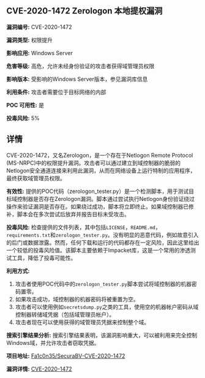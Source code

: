 ## CVE-2020-1472 Zerologon 本地提权漏洞

**漏洞编号:** CVE-2020-1472

**漏洞类型:** 权限提升

**影响应用:** Windows Server

**危害等级:** 高危，允许未经身份验证的攻击者获得域管理员权限

**影响版本:** 受影响的Windows Server版本，参见漏洞库信息

**利用条件:** 攻击者需要位于目标网络的内部

**POC 可用性:** 是

**投毒风险:** 5%

## 详情

CVE-2020-1472，又名Zerologon，是一个存在于Netlogon Remote Protocol (MS-NRPC)中的权限提升漏洞。攻击者可以通过建立到域控制器的脆弱的Netlogon安全通道连接来利用此漏洞，从而在网络设备上运行特制的应用程序，最终获取域管理员权限。

**有效性:**
提供的POC代码（zerologon_tester.py）是一个检测脚本，用于测试目标域控制器是否存在Zerologon漏洞。脚本通过尝试执行Netlogon身份验证绕过操作来验证漏洞是否存在。如果绕过成功，脚本将立即终止。如果域控制器已修补，脚本会在多次尝试后放弃并报告目标未受攻击。

**投毒风险:**
检查提供的文件列表，其中包括`LICENSE`，`README.md`，`requirements.txt`和`zerologon_tester.py`。没有明显的恶意代码，例如故意引入的后门或数据泄露。然而，任何下载和运行的代码都存在一定风险，因此这里给出一个较低的投毒风险值。该脚本主要依赖于Impacket库，这是一个常用的渗透测试工具，降低了投毒可能性。

**利用方式:**
1.  攻击者使用POC代码中的`zerologon_tester.py`脚本尝试将域控制器的机器密码置零。
2.  如果攻击成功，域控制器的机器密码将被重置为空。
3.  攻击者可以使用例如`secretsdump.py`之类的工具，使用空的机器帐户密码从域控制器转储域凭据（包括域管理员帐户）。
4.  攻击者现在可以使用获得的域管理员凭据来控制整个域。

**搜索引擎结果分析:**
搜索引擎结果表明，该漏洞影响重大，可以被利用来完全控制Windows域，并允许攻击者窃取凭据。

**项目地址:** [Fa1c0n35/SecuraBV-CVE-2020-1472](https://github.com/Fa1c0n35/SecuraBV-CVE-2020-1472)

**漏洞详情:** [CVE-2020-1472](https://nvd.nist.gov/vuln/detail/CVE-2020-1472)